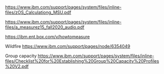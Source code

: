 https://www.ibm.com/support/pages/system/files/inline-files/zOS_Calculationg_MSU.pdf

https://www.ibm.com/support/pages/system/files/inline-files/a_measurez15_fall2020_audio.pdf

https://ibm.ent.box.com/v/howtomeasure

Wildfire
https://www.ibm.com/support/pages/node/6354049

Group capacity https://www.ibm.com/support/pages/system/files/inline-files/Checklist%20for%20Establishing%20Group%20Capacity%20Profiles%20V2.pdf
